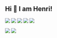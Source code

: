 ## Hi 👋 I am Henri!
<p align = "center">
  
[<img src="https://img.shields.io/badge/portfolio-%2312100E.svg?&style=for-the-badge&logo=github&logoColor=white" />](https://hnrazevedo.github.io/)
[<img src="https://img.shields.io/badge/linkedin-%230077B5.svg?&style=for-the-badge&logo=linkedin&logoColor=white" />](https://www.linkedin.com/in/henri-azevedo-063757148/)
[<img src="https://img.shields.io/badge/facebook-%230077B5.svg?&style=for-the-badge&logo=facebook&logoColor=white" />](https://www.facebook.com/Azevedo.Henri)
[<img src="https://img.shields.io/badge/instagram-%23E4405F.svg?&style=for-the-badge&logo=instagram&logoColor=white" />](https://www.instagram.com/azevedohenri/)
[<img src="https://img.shields.io/github/followers/hnrazevedo?style=for-the-badge&logo=appveyor" />](https://github.com/hnrazevedo?tab=followers)

<p>
  <img src = "https://github-readme-stats.vercel.app/api?username=hnrazevedo&show_icons=true&theme=dark&line_height=27">
  <img src = "https://github-readme-stats.vercel.app/api/top-langs/?username=hnrazevedo&theme=dark&hide=css,html">
</p>
